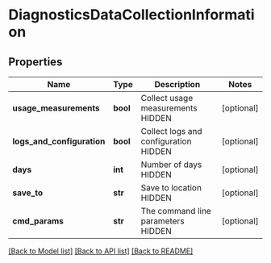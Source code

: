 # DiagnosticsDataCollectionInformation

## Properties
Name | Type | Description | Notes
------------ | ------------- | ------------- | -------------
**usage_measurements** | **bool** | Collect usage measurements HIDDEN | [optional] 
**logs_and_configuration** | **bool** | Collect logs and configuration HIDDEN | [optional] 
**days** | **int** | Number of days HIDDEN | [optional] 
**save_to** | **str** | Save to location HIDDEN | [optional] 
**cmd_params** | **str** | The command line parameters HIDDEN | [optional] 

[[Back to Model list]](../README.md#documentation-for-models) [[Back to API list]](../README.md#documentation-for-api-endpoints) [[Back to README]](../README.md)

